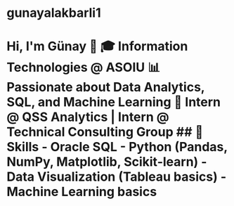 # gunayalakbarli1
# Hi, I'm Günay 👋  🎓 Information Technologies @ ASOIU   📊 Passionate about Data Analytics, SQL, and Machine Learning   💼 Intern @ QSS Analytics |  Intern @ Technical Consulting Group    ## 🔧 Skills - Oracle SQL - Python (Pandas, NumPy, Matplotlib, Scikit-learn) - Data Visualization (Tableau basics) - Machine Learning basics
